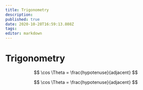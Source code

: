 ```yaml
---
title: Trigonometry
description: 
published: true
date: 2020-10-28T16:59:13.808Z
tags: 
editor: markdown
---
```


# Trigonometry

$$
\cos \Theta = \frac{hypotenuse}{adjacent} 
$$

$$
\cos \Theta = \frac{hypotenuse}{adjacent} 
$$